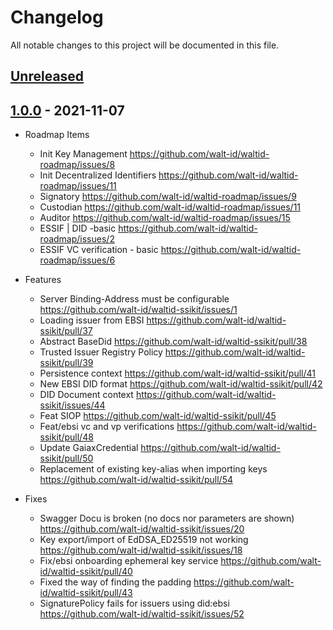 # Changelog

All notable changes to this project will be documented in this file.

## [Unreleased]

## [1.0.0] - 2021-11-07

-   Roadmap Items
    -   Init Key Management <https://github.com/walt-id/waltid-roadmap/issues/8>
    -   Init Decentralized Identifiers <https://github.com/walt-id/waltid-roadmap/issues/11>
    -   Signatory <https://github.com/walt-id/waltid-roadmap/issues/9>
    -   Custodian <https://github.com/walt-id/waltid-roadmap/issues/11>
    -   Auditor <https://github.com/walt-id/waltid-roadmap/issues/15>
    -   ESSIF | DID -basic <https://github.com/walt-id/waltid-roadmap/issues/2>
    -   ESSIF VC verification - basic  <https://github.com/walt-id/waltid-roadmap/issues/6>

-   Features
    -   Server Binding-Address must be configurable <https://github.com/walt-id/waltid-ssikit/issues/1>
    -   Loading issuer from EBSI <https://github.com/walt-id/waltid-ssikit/pull/37>
    -   Abstract BaseDid <https://github.com/walt-id/waltid-ssikit/pull/38>
    -   Trusted Issuer Registry Policy <https://github.com/walt-id/waltid-ssikit/pull/39>
    -   Persistence context <https://github.com/walt-id/waltid-ssikit/pull/41>
    -   New EBSI DID format <https://github.com/walt-id/waltid-ssikit/pull/42>
    -   DID Document context <https://github.com/walt-id/waltid-ssikit/issues/44>
    -   Feat SIOP <https://github.com/walt-id/waltid-ssikit/pull/45>
    -   Feat/ebsi vc and vp verifications <https://github.com/walt-id/waltid-ssikit/pull/48>
    -   Update GaiaxCredential <https://github.com/walt-id/waltid-ssikit/pull/50>
    -   Replacement of existing key-alias when importing keys <https://github.com/walt-id/waltid-ssikit/pull/54>

-   Fixes
    -   Swagger Docu is broken (no docs nor parameters are shown)  <https://github.com/walt-id/waltid-ssikit/issues/20>
    -   Key export/import of EdDSA_ED25519 not working <https://github.com/walt-id/waltid-ssikit/issues/18>
    -   Fix/ebsi onboarding ephemeral key service <https://github.com/walt-id/waltid-ssikit/pull/40>
    -   Fixed the way of finding the padding <https://github.com/walt-id/waltid-ssikit/pull/43>
    -   SignaturePolicy fails for issuers using did:ebsi <https://github.com/walt-id/waltid-ssikit/issues/52>

[Unreleased]: https://github.com/walt-id/waltid-ssikit/compare/1.0.0...HEAD

[1.0.0]: https://github.com/walt-id/waltid-ssikit/compare/2be9d92014df8b7da68ccccc96bdd1024f2ce50e...1.0.0
